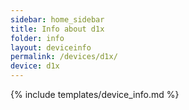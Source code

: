 ```yaml
---
sidebar: home_sidebar
title: Info about d1x
folder: info
layout: deviceinfo
permalink: /devices/d1x/
device: d1x
---
```

{% include templates/device_info.md %}
